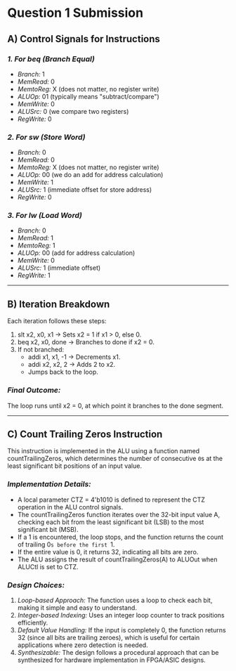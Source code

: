 # Question 1 Submission

## A) Control Signals for Instructions

### *1. For beq (Branch Equal)*
- *Branch:* 1  
- *MemRead:* 0  
- *MemtoReg:* X (does not matter, no register write)  
- *ALUOp:* 01 (typically means "subtract/compare")  
- *MemWrite:* 0  
- *ALUSrc:* 0 (we compare two registers)  
- *RegWrite:* 0  

### *2. For sw (Store Word)*
- *Branch:* 0  
- *MemRead:* 0  
- *MemtoReg:* X (does not matter, no register write)  
- *ALUOp:* 00 (we do an add for address calculation)  
- *MemWrite:* 1  
- *ALUSrc:* 1 (immediate offset for store address)  
- *RegWrite:* 0  

### *3. For lw (Load Word)*
- *Branch:* 0  
- *MemRead:* 1  
- *MemtoReg:* 1  
- *ALUOp:* 00 (add for address calculation)  
- *MemWrite:* 0  
- *ALUSrc:* 1 (immediate offset)  
- *RegWrite:* 1  

---

## B) Iteration Breakdown

Each iteration follows these steps:

1. slt x2, x0, x1 → Sets x2 = 1 if x1 > 0, else 0.  
2. beq x2, x0, done → Branches to done if x2 = 0.  
3. If not branched:  
   - addi x1, x1, -1 → Decrements x1.  
   - addi x2, x2, 2 → Adds 2 to x2.  
   - Jumps back to the loop.  
   
### *Final Outcome:*  
The loop runs until x2 = 0, at which point it branches to the done segment.  


---

## C) Count Trailing Zeros Instruction

This instruction is implemented in the ALU using a function named countTrailingZeros, which determines the number of consecutive `0`s at the least significant bit positions of an input value.

### *Implementation Details:*
- A local parameter CTZ = 4'b1010 is defined to represent the CTZ operation in the ALU control signals.
- The countTrailingZeros function iterates over the 32-bit input value A, checking each bit from the least significant bit (LSB) to the most significant bit (MSB).
- If a 1 is encountered, the loop stops, and the function returns the count of trailing 0`s before the first `1.
- If the entire value is 0, it returns 32, indicating all bits are zero.
- The ALU assigns the result of countTrailingZeros(A) to ALUOut when ALUCtl is set to CTZ.

### *Design Choices:*
1. *Loop-based Approach:* The function uses a loop to check each bit, making it simple and easy to understand.
2. *Integer-based Indexing:* Uses an integer loop counter to track positions efficiently.
3. *Default Value Handling:* If the input is completely 0, the function returns 32 (since all bits are trailing zeroes), which is useful for certain applications where zero detection is needed.
4. *Synthesizable:* The design follows a procedural approach that can be synthesized for hardware implementation in FPGA/ASIC designs.